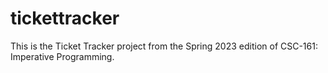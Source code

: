 # tickettracker
This is the Ticket Tracker project from the Spring 2023 edition of CSC-161: Imperative Programming.
